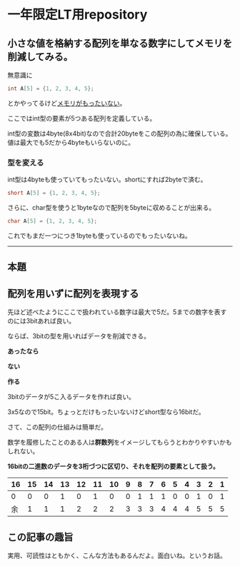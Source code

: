 # 一年限定LT用repository
## 小さな値を格納する配列を単なる数字にしてメモリを削減してみる。
無意識に
```c
int A[5] = {1, 2, 3, 4, 5};
```
とかやってるけど[メモリがもったいない](##この記事の趣旨)。

ここではint型の要素が5つある配列を定義している。

int型の変数は4byte(8x4bit)なので合計20byteをこの配列の為に確保している。値は最大でも5だから4byteもいらないのに。
### 型を変える
int型は4byteも使っていてもったいない。shortにすれば2byteで済む。
```c
short A[5] = {1, 2, 3, 4, 5};
```
さらに、char型を使うと1byteなので配列を5byteに収めることが出来る。
```c
char A[5] = {1, 2, 3, 4, 5};
```
これでもまだ一つにつき1byteも使っているのでもったいないね。
***
## 本題
## 配列を用いずに配列を表現する
先ほど述べたようにここで扱われている数字は最大で5だ。5までの数字を表すのには3bitあれば良い。

ならば、3bitの型を用いればデータを削減できる。

**あったなら**

**ない**

**作る**

3bitのデータが5こ入るデータを作れば良い。

3x5なので15bit。ちょっとだけもったいないけどshort型なら16bitだ。

さて、この配列の仕組みは簡単だ。

数学を履修したことのある人は**群数列**をイメージしてもらうとわかりやすいかもしれない。

**16bitの二進数のデータを3桁づつに区切り、それを配列の要素として扱う。**

|16|15|14|13|12|11|10| 9| 8| 7| 6| 5| 4| 3| 2| 1|
|--|--|--|--|--|--|--|--|--|--|--|--|--|--|--|--|
| 0| 0| 0| 1| 0| 1| 0| 0| 1| 1| 1| 0| 0| 1| 0| 1|
|余| 1| 1| 1| 2| 2| 2| 3| 3| 3| 4| 4| 4| 5| 5| 5|


## この記事の趣旨
実用、可読性はともかく、こんな方法もあるんだよ。面白いね。というお話。
